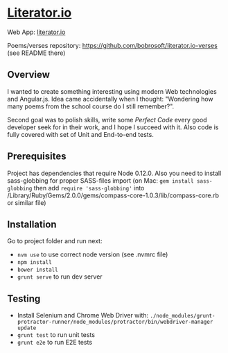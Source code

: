 # [Literator.io](http://bobrosoft.github.io/literator.io)

Web App: [literator.io](http://bobrosoft.github.io/literator.io)

Poems/verses repository: https://github.com/bobrosoft/literator.io-verses (see README there)

## Overview

I wanted to create something interesting using modern Web technologies and Angular.js.
Idea came accidentally when I thought: "Wondering how many poems from the school course
do I still remember?".

Second goal was to polish skills, write some *Perfect Code* every good developer seek for in their work, 
and I hope I succeed with it. Also code is fully covered with set of Unit and End-to-end tests.

## Prerequisites

Project has dependencies that require Node 0.12.0.
Also you need to install sass-globbing for proper SASS-files import (on Mac: `gem install sass-globbing` 
then add `require 'sass-globbing'` into /Library/Ruby/Gems/2.0.0/gems/compass-core-1.0.3/lib/compass-core.rb or similar file)

## Installation

Go to project folder and run next:

 - `nvm use` to use correct node version (see .nvmrc file)
 - `npm install`
 - `bower install`
 - `grunt serve` to run dev server

## Testing

 - Install Selenium and Chrome Web Driver with: `./node_modules/grunt-protractor-runner/node_modules/protractor/bin/webdriver-manager update`
 - `grunt test` to run unit tests
 - `grunt e2e` to run E2E tests

